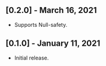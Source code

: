 ## [0.2.0] - March 16, 2021

* Supports Null-safety.

## [0.1.0] - January 11, 2021

* Initial release.
